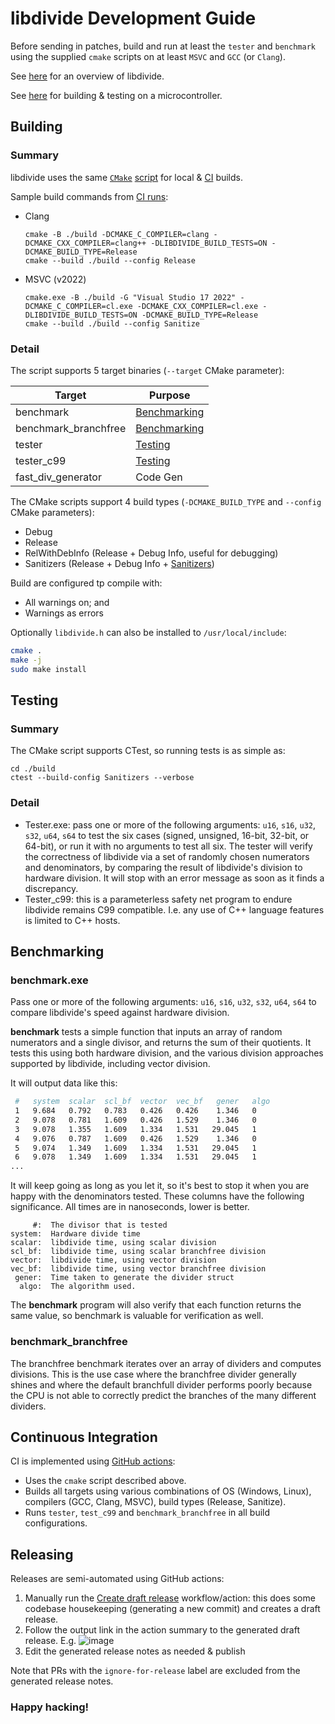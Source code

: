 # libdivide Development Guide

Before sending in patches, build and run at least the ```tester``` and ```benchmark``` using the supplied ```cmake``` scripts on at least ```MSVC``` and ```GCC``` (or ```Clang```).

See [here](../README.md) for an overview of libdivide.

See [here](../test/avr/readme.md) for building & testing on a microcontroller.

## Building

### Summary

libdivide uses the same [```CMake```](https://cmake.org/) [script](./CMakeLists.txt) for local & [CI](#continuous-integration) builds. 

Sample build commands from [CI runs](https://github.com/ridiculousfish/libdivide/actions/workflows/canary_build.yml):
* Clang
  ```pwsh
  cmake -B ./build -DCMAKE_C_COMPILER=clang -DCMAKE_CXX_COMPILER=clang++ -DLIBDIVIDE_BUILD_TESTS=ON -DCMAKE_BUILD_TYPE=Release
  cmake --build ./build --config Release
  ```
* MSVC (v2022)
  ```pwsh
  cmake.exe -B ./build -G "Visual Studio 17 2022" -DCMAKE_C_COMPILER=cl.exe -DCMAKE_CXX_COMPILER=cl.exe -DLIBDIVIDE_BUILD_TESTS=ON -DCMAKE_BUILD_TYPE=Release
  cmake --build ./build --config Sanitize
  ```

### Detail

The script supports 5 target binaries (```--target``` CMake parameter):

| Target               | Purpose                       |
|----------------------|-------------------------------|
| benchmark            | [Benchmarking](#benchmarking) |
| benchmark_branchfree | [Benchmarking](#benchmarking) |
| tester               | [Testing](#testing)           |
| tester_c99           | [Testing](#testing)           |
| fast_div_generator   | Code Gen                      |

The CMake scripts support 4 build types (```-DCMAKE_BUILD_TYPE``` and ```--config``` CMake parameters):

* Debug
* Release
* RelWithDebInfo (Release + Debug Info, useful for debugging)
* Sanitizers (Release + Debug Info + [Sanitizers](https://github.com/google/sanitizers))

Build are configured tp compile with:
  * All warnings on; and
  * Warnings as errors

Optionally ```libdivide.h``` can also be installed to ```/usr/local/include```:

```bash
cmake .
make -j
sudo make install
```

## Testing

### Summary

The CMake script supports CTest, so running tests is as simple as:

```pwsh
cd ./build
ctest --build-config Sanitizers --verbose
```

### Detail

* Tester.exe: pass one or more of the following arguments: ```u16```, ```s16```, ```u32```, ```s32```, ```u64```, ```s64``` to test the six cases (signed, unsigned, 16-bit, 32-bit, or 64-bit), or run it with no arguments to test all six. The tester will verify the correctness of libdivide via a set of randomly chosen numerators and denominators, by comparing the result of libdivide's division to hardware division. It will stop with an error message as soon as it finds a discrepancy.
* Tester_c99: this is a parameterless safety net program to endure libdivide remains C99 compatible. I.e. any use of C++ language features is limited to C++ hosts.

## Benchmarking

### benchmark.exe

Pass one or more of the following arguments: ```u16```, ```s16```, ```u32```, ```s32```, ```u64```, ```s64``` to compare libdivide's speed against hardware division.

**benchmark** tests a simple function that inputs an array of random numerators and a single divisor, and returns the sum of their quotients. It tests this using both hardware division, and the various division approaches supported by libdivide, including vector division.

It will output data like this:

```bash
 #   system  scalar  scl_bf  vector  vec_bf   gener   algo
 1   9.684   0.792   0.783   0.426   0.426    1.346   0
 2   9.078   0.781   1.609   0.426   1.529    1.346   0
 3   9.078   1.355   1.609   1.334   1.531   29.045   1
 4   9.076   0.787   1.609   0.426   1.529    1.346   0
 5   9.074   1.349   1.609   1.334   1.531   29.045   1
 6   9.078   1.349   1.609   1.334   1.531   29.045   1
...
```

It will keep going as long as you let it, so it's best to stop it when you are happy with the denominators tested. These columns have the following significance. All times are in nanoseconds, lower is better.

```
     #:  The divisor that is tested
system:  Hardware divide time
scalar:  libdivide time, using scalar division
scl_bf:  libdivide time, using scalar branchfree division
vector:  libdivide time, using vector division
vec_bf:  libdivide time, using vector branchfree division
 gener:  Time taken to generate the divider struct
  algo:  The algorithm used.
```

The **benchmark** program will also verify that each function returns the same value, so benchmark is valuable for verification as well.

### benchmark_branchfree

The branchfree benchmark iterates over an array of dividers and computes divisions. This is the use case where the branchfree divider generally shines and where the default branchfull divider performs poorly because the CPU is not able to correctly predict the branches of the many different dividers.

## Continuous Integration

CI is implemented using [GitHub actions](https://github.com/ridiculousfish/libdivide/actions):

* Uses the ```cmake``` script described above.
* Builds all targets using various combinations of OS (Windows, Linux), compilers (GCC, Clang, MSVC), build types (Release, Sanitize).
* Runs ```tester```, ```test_c99``` and ```benchmark_branchfree``` in all build configurations.

## Releasing

Releases are semi-automated using GitHub actions:

1. Manually run the [Create draft release](https://github.com/ridiculousfish/libdivide/actions/workflows/prepare_release.yml) workflow/action: this does some codebase housekeeping (generating a new commit) and creates a draft release. 
2. Follow the output link in the action summary to the generated draft release. E.g.
![image](https://github.com/user-attachments/assets/7e8393f7-f204-4b3a-af37-de5e187479dc)
3. Edit the generated release notes as needed & publish

Note that PRs with the ```ignore-for-release``` label are excluded from the generated release notes.

### Happy hacking!